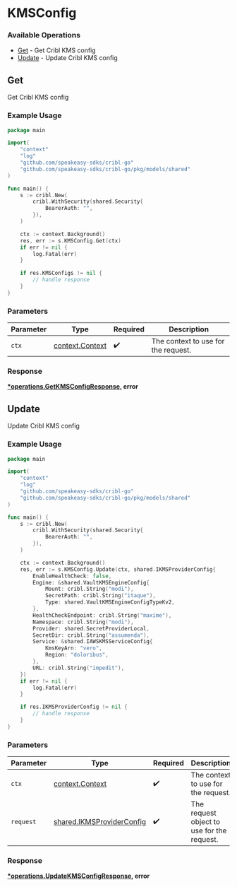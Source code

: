 # KMSConfig

### Available Operations

* [Get](#get) - Get Cribl KMS config
* [Update](#update) - Update Cribl KMS config

## Get

Get Cribl KMS config

### Example Usage

```go
package main

import(
	"context"
	"log"
	"github.com/speakeasy-sdks/cribl-go"
	"github.com/speakeasy-sdks/cribl-go/pkg/models/shared"
)

func main() {
    s := cribl.New(
        cribl.WithSecurity(shared.Security{
            BearerAuth: "",
        }),
    )

    ctx := context.Background()
    res, err := s.KMSConfig.Get(ctx)
    if err != nil {
        log.Fatal(err)
    }

    if res.KMSConfigs != nil {
        // handle response
    }
}
```

### Parameters

| Parameter                                             | Type                                                  | Required                                              | Description                                           |
| ----------------------------------------------------- | ----------------------------------------------------- | ----------------------------------------------------- | ----------------------------------------------------- |
| `ctx`                                                 | [context.Context](https://pkg.go.dev/context#Context) | :heavy_check_mark:                                    | The context to use for the request.                   |


### Response

**[*operations.GetKMSConfigResponse](../../models/operations/getkmsconfigresponse.md), error**


## Update

Update Cribl KMS config

### Example Usage

```go
package main

import(
	"context"
	"log"
	"github.com/speakeasy-sdks/cribl-go"
	"github.com/speakeasy-sdks/cribl-go/pkg/models/shared"
)

func main() {
    s := cribl.New(
        cribl.WithSecurity(shared.Security{
            BearerAuth: "",
        }),
    )

    ctx := context.Background()
    res, err := s.KMSConfig.Update(ctx, shared.IKMSProviderConfig{
        EnableHealthCheck: false,
        Engine: &shared.VaultKMSEngineConfig{
            Mount: cribl.String("modi"),
            SecretPath: cribl.String("itaque"),
            Type: shared.VaultKMSEngineConfigTypeKv2,
        },
        HealthCheckEndpoint: cribl.String("maxime"),
        Namespace: cribl.String("modi"),
        Provider: shared.SecretProviderLocal,
        SecretDir: cribl.String("assumenda"),
        Service: &shared.IAWSKMSServiceConfig{
            KmsKeyArn: "vero",
            Region: "doloribus",
        },
        URL: cribl.String("impedit"),
    })
    if err != nil {
        log.Fatal(err)
    }

    if res.IKMSProviderConfig != nil {
        // handle response
    }
}
```

### Parameters

| Parameter                                                              | Type                                                                   | Required                                                               | Description                                                            |
| ---------------------------------------------------------------------- | ---------------------------------------------------------------------- | ---------------------------------------------------------------------- | ---------------------------------------------------------------------- |
| `ctx`                                                                  | [context.Context](https://pkg.go.dev/context#Context)                  | :heavy_check_mark:                                                     | The context to use for the request.                                    |
| `request`                                                              | [shared.IKMSProviderConfig](../../models/shared/ikmsproviderconfig.md) | :heavy_check_mark:                                                     | The request object to use for the request.                             |


### Response

**[*operations.UpdateKMSConfigResponse](../../models/operations/updatekmsconfigresponse.md), error**

